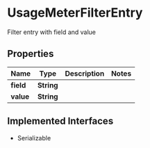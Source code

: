 

# UsageMeterFilterEntry

Filter entry with field and value

## Properties

| Name | Type | Description | Notes |
|------------ | ------------- | ------------- | -------------|
|**field** | **String** |  |  |
|**value** | **String** |  |  |


## Implemented Interfaces

* Serializable


